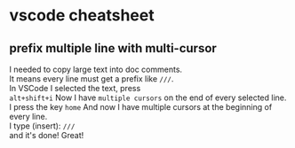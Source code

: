 # vscode cheatsheet

## prefix multiple line with multi-cursor

I needed to copy large text into doc comments.  
It means every line must get a prefix like `///`.  
In VSCode I selected the text, press  
`alt+shift+i`
Now I have `multiple cursors` on the end of every selected line.  
I press the key
`home`
And now I have multiple cursors at the beginning of every line.  
I type (insert):
`///`  
and it's done! Great!
